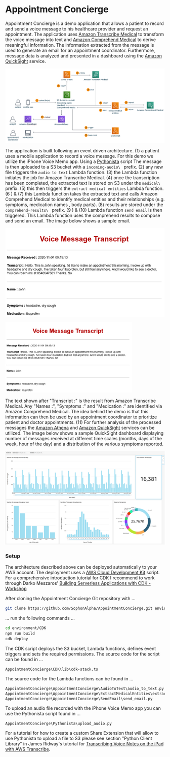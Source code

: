 # Appointment Concierge

Appointment Concierge is a demo application that allows a patient to record and
send a voice message to his healthcare provider and request an appointment. The 
application uses [Amazon Transcribe Medical](https://aws.amazon.com/transcribe/medical/) 
to transform the voice message into text and 
[Amazon Comprehend Medical](https://aws.amazon.com/comprehend/medical/) to derive
meaningful information. The information extracted from the message is used to 
generate an email for an appointment coordinator. Furthermore, message data is 
analyzed and presented in a dashboard using the 
[Amazon QuickSight](https://aws.amazon.com/quicksight/) service.

![architecture](img/architecture.png)

The application is built following an event driven architecture. (1) a patient uses a mobile 
application to record a voice message. For this demo we utilize the iPhone Voice Memo app.
Using a [Pythonista](https://omz-software.com/pythonista/) script The message is then uploaded to
a S3 bucket with a `incoming-audio\ ` prefix. (2) any new file
 triggers the
`audio to text` Lambda function. (3) the Lambda function initiates the job for Amazon Transcribe
Medical. (4) once the transcription has been completed, the extracted text is stored on S3 under
the `medical\ ` prefix. (5) this then triggers the `extract medical entities` Lambda function. (6
) & (7) this Lambda function takes the extracted text and calls Amazon Comprehend Medical
to identify medical entities and their relationships (e.g. symptoms, medication names
, body parts). (8) results are stored under the `comprehend-results\ ` prefix. (9
) & (10) Lambda function `send email` is then triggered. This Lambda function uses the comprehend
results to compose and send an email. The image below shows a sample email.

![email](img/email.png)

<img src="img/email.png" alt="email" width="400"/>

The text shown after "Transcript :" is the result from Amazon Transcribe Medical. Any "Names
 :", "Symptoms :" and "Medication :" are identified via Amazon Comprehend Medical. The idea
behind the demo is that this information can then be used by an appointment coordinator to
prioritize patient and doctor appointments. (11) For further analysis of the processed messages
the [Amazon Athena](https://aws.amazon.com/athena/) and 
[Amazon QuickSight](https://aws.amazon.com/quicksight/) services can be utilized. The image below
shows a sample QuickSight dashboard displaying number of messages received at different time
scales (months, days of the week, hour of the day) and a distribution of the various symptoms
reported.

![dashboard](img/dashboard.png)

### Setup

The architecture described above can be deployed automatically to your AWS account. The
deployment uses a [AWS Cloud Development Kit](https://aws.amazon.com/cdk/) script. For a
comprehensive introduction tutorial for CDK I recommend to work through Darko Meszaros' 
[Building Serverless Applications with CDK - Workshop](https://github.com/darko-mesaros/workshop-serverless-with-cdk)

After cloning the Appointment Concierge Git repository with ...

```bash
git clone https://github.com/SophonAlpha/AppointmentConcierge.git environment/
```

... run the following commands ...

```bash
cd environment/CDK
npm run build
cdk deploy
```

The CDK script deploys the S3 bucket, Lambda functions, defines event triggers and sets the required
 permissions. The
source code for the script can be found in ...

```
AppointmentConcierge\CDK\lib\cdk-stack.ts
```

The source code for the Lambda functions can be found in ...

```
AppointmentConcierge\AppointmentConcierge\AudioToText\audio_to_text.py
AppointmentConcierge\AppointmentConcierge\ExtractMedicalEntities\extract_medical_entities.py
AppointmentConcierge\AppointmentConcierge\SendEmail\send_email.py
```

To upload an audio file recorded with the iPhone Voice Memo app you can use the Pythonista script
found in ...

```
AppointmentConcierge\Pythonista\upload_audio.py
```

For a tutorial for how to create a custom Share Extension that will allow to use Pythonista to
upload a file to S3 please see section "Python Client Library" in James Ridway's tutorial for 
[Transcribing Voice Notes on the iPad with AWS Transcribe](https://www.jamesridgway.co.uk/transcribing-voice-notes-on-the-ipad-with-aws-transcribe/).
